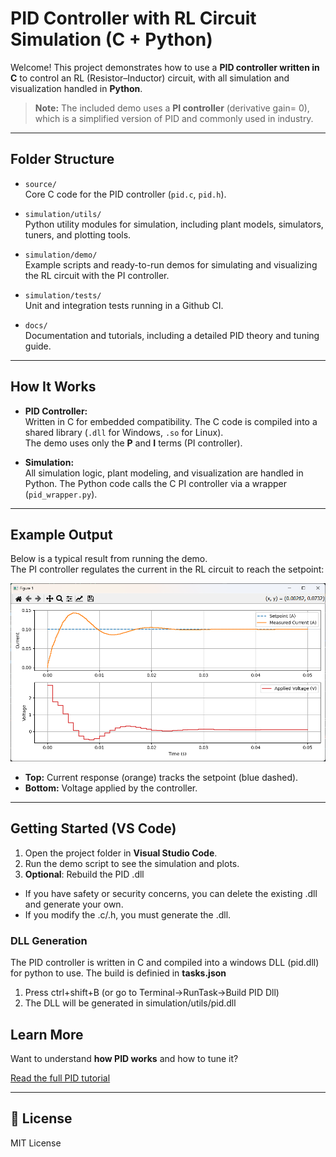 # PID Controller with RL Circuit Simulation (C + Python)

Welcome! This project demonstrates how to use a **PID controller written in C** to control an RL (Resistor–Inductor) circuit, with all simulation and visualization handled in **Python**.  

> **Note:** The included demo uses a **PI controller** (derivative gain= 0), which is a simplified version of PID and commonly used in industry.

---

## Folder Structure

- `source/`  
  Core C code for the PID controller (`pid.c`, `pid.h`).

- `simulation/utils/`  
  Python utility modules for simulation, including plant models, simulators, tuners, and plotting tools.

- `simulation/demo/`  
  Example scripts and ready-to-run demos for simulating and visualizing the RL circuit with the PI controller.

- `simulation/tests/`  
  Unit and integration tests running in a Github CI.

- `docs/`  
  Documentation and tutorials, including a detailed PID theory and tuning guide.

---

## How It Works

- **PID Controller:**  
  Written in C for embedded compatibility. The C code is compiled into a shared library (`.dll` for Windows, `.so` for Linux).  
  The demo uses only the **P** and **I** terms (PI controller).

- **Simulation:**  
  All simulation logic, plant modeling, and visualization are handled in Python. The Python code calls the C PI controller via a wrapper (`pid_wrapper.py`).

---

## Example Output

Below is a typical result from running the demo.  
The PI controller regulates the current in the RL circuit to reach the setpoint:

![RL Circuit PI Control Demo](docs/image.png)

- **Top:** Current response (orange) tracks the setpoint (blue dashed).
- **Bottom:** Voltage applied by the controller.

---

## Getting Started (VS Code)

1. Open the project folder in **Visual Studio Code**.
2. Run the demo script to see the simulation and plots.
3. **Optional**: Rebuild the PID .dll
 - If you have safety or security concerns, you can delete the existing .dll and generate your own.
 - If you modify the .c/.h, you must generate the .dll.

### DLL Generation
The PID controller is written in C and compiled into a windows DLL (pid.dll) for python to use. The build is definied in **tasks.json**

1. Press ctrl+shift+B (or go to Terminal->RunTask->Build PID Dll)
2. The DLL will be generated in simulation/utils/pid.dll


## Learn More

Want to understand **how PID works** and how to tune it?

[Read the full PID tutorial](docs/PID_TUTORIAL.md)

---

## 📄 License

MIT License